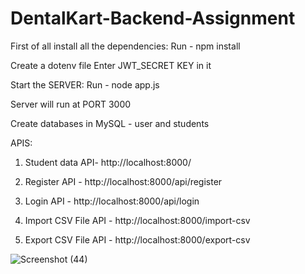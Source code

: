 # DentalKart-Backend-Assignment

First of all install all the dependencies:
Run - npm install

Create a dotenv file
Enter JWT_SECRET KEY in it

Start the SERVER:
Run - node app.js

Server will run at PORT 3000

Create databases in MySQL - user and students 

APIS:
1) Student data API- http://localhost:8000/

2) Register API - http://localhost:8000/api/register

3) Login API - http://localhost:8000/api/login

4) Import CSV File API - http://localhost:8000/import-csv

5) Export CSV File API - http://localhost:8000/export-csv



![Screenshot (44)](https://user-images.githubusercontent.com/99881894/224509665-db3e8d63-2b64-4744-8da7-1c94b8909d9b.png)
